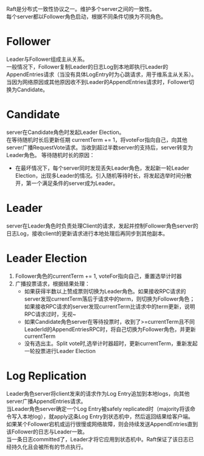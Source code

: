 Raft是分布式一致性协议之一。维护多个server之间的一致性。  
每个server都以Follower角色启动，根据不同条件切换为不同角色。  

# Follower  
Leader与Follower组成主从关系。  
一般情况下，Follower复制Leader的日志Log到本地即执行Leader的AppendEntries请求（当没有具体LogEntry时为心跳请求，用于维系主从关系）。  
当因为网络原因或其他原因收不到Leader的AppendEntries请求时，Follower切换为Candidate。

# Candidate
server在Candidate角色时发起Leader Election。  
在等待随机时长后更新任期 currentTerm += 1，将voteFor指向自己，向其他server广播RequestVote请求。当收到超过半数server的支持后，server转变为Leader角色。
等待随机时长的原因：
* 在最坏情况下，每个server同时发现丢失Leader角色，发起新一轮Leader Election，出现多Leader的情况。引入随机等待时长，将发起选举时间分散开，第一个满足条件的server成为Leader。

# Leader
server在Leader角色时负责处理Client的请求，发起并控制Follower角色server的日志Log，接收client的更新请求进行本地处理后再同步到其他副本。  

# Leader Election  
1. Follower角色的currentTerm += 1, voteFor指向自己，重置选举计时器
2. 广播投票请求，根据结果处理：  
    * 如果获得半数以上赞成票则切换为Leader角色。如果接收RPC请求的server发现currentTerm落后于请求中的term，则切换为Follower角色；如果接收RPC请求的server发现currentTerm比请求中的term更新，说明RPC请求过时，无视~
    * 如果Candidate角色server在等待投票时，收到了>=currentTerm且不同LeaderId的AppendEntriesRPC时，将自己切换为Follower角色，并更新currentTerm
    * 没有选出主。Split vote时,选举计时器超时，更新currentTerm，重新发起一轮投票进行Leader Election
    
# Log Replication
Leader角色server将client发来的请求作为Log Entry追加到本地logs，向其他server广播AppendEntries请求。  
当Leader角色server确定一个Log Entry被safely replicated时（majority将该命令写入本地log），就apply这条Log Entry到状态机中，然后返回结果给客户端。  
如果某个Follower宕机或运行很慢或网络故障，则会持续发送AppendEntries直到该Follower的日志与Leader一致。  
当一条日志committed了，Leader才将它应用到状态机中。Raft保证了该日志已经持久化且会被所有的节点执行。
